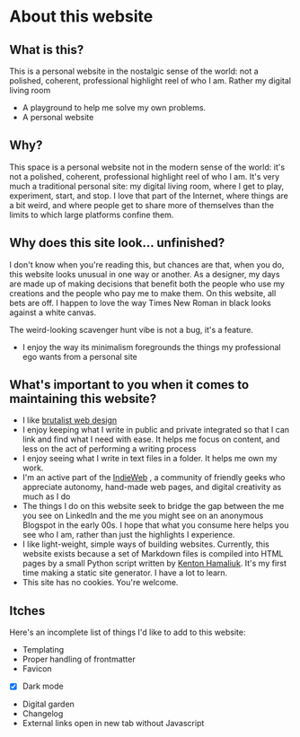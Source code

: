 # About this website

## What is this?
This is a personal website in the nostalgic sense of the world: not a polished, coherent, professional highlight reel of who I am. Rather my digital living room

- A playground to help me solve my own problems. 
- A personal website 

## Why?
This space is a personal website not in the modern sense of the world: it's not a polished, coherent, professional highlight reel of who I am. It's very much a traditional personal site: my digital living room, where I get to play, experiment, start, and stop. I love that part of the Internet, where things are a bit weird, and where people get to share more of themselves than the limits to which large platforms confine them.

## Why does this site look... unfinished?
I don't know when you're reading this, but chances are that, when you do, this website looks unusual in one way or another. As a designer, my days are made up of making decisions that benefit both the people who use my creations and the people who pay me to make them. On this website, all bets are off. I happen to love the way Times New Roman in black looks against a white canvas.

The weird-looking scavenger hunt vibe is not a bug, it's a feature.
- I enjoy the way its minimalism foregrounds the things my professional ego wants from a personal site

## What's important to you when it comes to maintaining this website?

- I like [brutalist web design](https://brutalistwebsites.com/)
- I enjoy keeping what I write in public and private integrated so that I can link and find what I need with ease. It helps me focus on content, and less on the act of performing a writing process
- I enjoy seeing what I write in text files in a folder. It helps me own my work.
- I'm an active part of the [IndieWeb](https://indieweb.org/User:Www.zinzy.website) , a community of friendly geeks who appreciate autonomy, hand-made web pages, and digital creativity as much as I do
- The things I do on this website seek to bridge the gap between the me you see on LinkedIn and the me you might see on an anonymous Blogspot in the early 00s. I hope that what you consume here helps you see who I am, rather than just the highlights I experience.
- I like light-weight, simple ways of building websites. Currently, this website exists because a set of Markdown files is compiled into HTML pages by a small Python script written by [Kenton Hamaliuk](https://blog.hamaluik.ca/posts/build-your-own-static-site-generator/). It's my first time making a static site generator. I have a lot to learn.
- This site has no cookies. You're welcome.

## Itches
Here's an incomplete list of things I'd like to add to this website:

- Templating
- Proper handling of frontmatter
- Favicon
- [x] Dark mode
- Digital garden
- Changelog
- External links open in new tab without Javascript